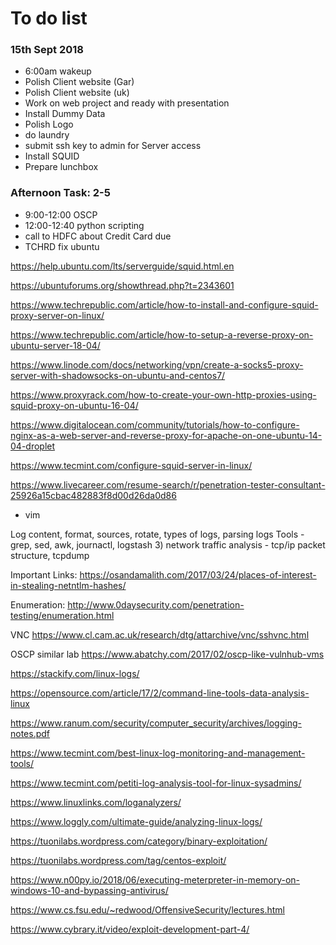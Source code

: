 # To do list

### 15th Sept 2018 
- 6:00am wakeup
- Polish Client website (Gar)
- Polish Client website (uk)
- Work on web project and ready with presentation   
- Install Dummy Data 
- Polish Logo 
- do laundry 
- submit ssh key to admin for Server access  
- Install SQUID 
- Prepare lunchbox 
### Afternoon Task: 2-5 
  

- 9:00-12:00 OSCP 
- 12:00-12:40 python scripting 
- call to HDFC about Credit Card due 
- TCHRD fix ubuntu 


https://help.ubuntu.com/lts/serverguide/squid.html.en   

https://ubuntuforums.org/showthread.php?t=2343601

https://www.techrepublic.com/article/how-to-install-and-configure-squid-proxy-server-on-linux/

https://www.techrepublic.com/article/how-to-setup-a-reverse-proxy-on-ubuntu-server-18-04/

https://www.linode.com/docs/networking/vpn/create-a-socks5-proxy-server-with-shadowsocks-on-ubuntu-and-centos7/

https://www.proxyrack.com/how-to-create-your-own-http-proxies-using-squid-proxy-on-ubuntu-16-04/

https://www.digitalocean.com/community/tutorials/how-to-configure-nginx-as-a-web-server-and-reverse-proxy-for-apache-on-one-ubuntu-14-04-droplet

https://www.tecmint.com/configure-squid-server-in-linux/





https://www.livecareer.com/resume-search/r/penetration-tester-consultant-25926a15cbac482883f8d00d26da0d86
- vim 


Log content, format, sources, rotate, types of logs, parsing logs 
     Tools - grep, sed, awk, journactl, logstash
3) network traffic analysis - tcp/ip packet structure, tcpdump


Important Links:
https://osandamalith.com/2017/03/24/places-of-interest-in-stealing-netntlm-hashes/

Enumeration:
http://www.0daysecurity.com/penetration-testing/enumeration.html

VNC 
https://www.cl.cam.ac.uk/research/dtg/attarchive/vnc/sshvnc.html

OSCP similar lab 
https://www.abatchy.com/2017/02/oscp-like-vulnhub-vms 

https://stackify.com/linux-logs/

https://opensource.com/article/17/2/command-line-tools-data-analysis-linux

https://www.ranum.com/security/computer_security/archives/logging-notes.pdf

https://www.tecmint.com/best-linux-log-monitoring-and-management-tools/

https://www.tecmint.com/petiti-log-analysis-tool-for-linux-sysadmins/

https://www.linuxlinks.com/loganalyzers/

https://www.loggly.com/ultimate-guide/analyzing-linux-logs/

https://tuonilabs.wordpress.com/category/binary-exploitation/

https://tuonilabs.wordpress.com/tag/centos-exploit/

https://www.n00py.io/2018/06/executing-meterpreter-in-memory-on-windows-10-and-bypassing-antivirus/

https://www.cs.fsu.edu/~redwood/OffensiveSecurity/lectures.html


https://www.cybrary.it/video/exploit-development-part-4/

